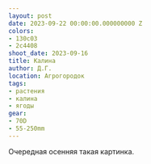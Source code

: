 ```yaml
---
layout: post
date: 2023-09-22 00:00:00.000000000 Z
colors:
- 130c03
- 2c4408
shoot_date: 2023-09-16
title: Калина
author: Д.Г.
location: Агрогородок
tags:
- растения
- калина
- ягоды
gear:
- 70D
- 55-250mm
---
```

Очередная осенняя такая картинка.

